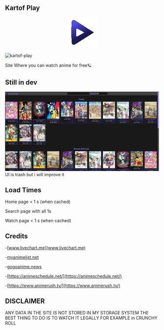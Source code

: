 

## Kartof Play
<p align="center">
<img src="./views/src/images/kartof-play.png">
</p>

![kartof-play](https://img.shields.io/github/languages/top/Kartofi/kartof-play)

<a>Site Where you can watch anime for free🪐</a>
  


## Still in dev
<img aling="center" src="./imgs/preview.png">
UI is trash but i will improve it

## Load Times
Home page  < 1 s (when cached)

Search page with all 1s

Watch page < 1 s (when cached)

## Credits
-[www.livechart.me](www.livechart.me)

-[myanimelist.net](myanimelist.net)

-[gogoanime.news](gogoanime.news)

-[https://animeschedule.net/](https://animeschedule.net/)

-[https://www.animerush.tv/](https://www.animerush.tv/)

## DISCLAIMER
ANY DATA IN THE SITE IS NOT STORED IN MY STORAGE SYSTEM
THE BEST THING TO DO IS TO WATCH IT LEGALLY FOR EXAMPLE in CRUNCHY ROLL
